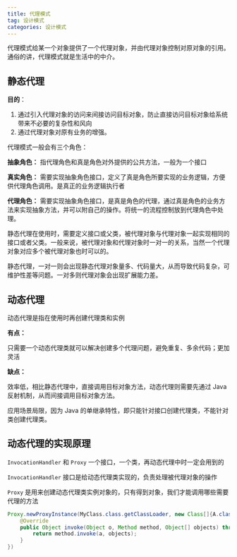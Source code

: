 ```yaml
---
title: 代理模式
tag: 设计模式
categories: 设计模式
---
```


代理模式给某一个对象提供了一个代理对象，并由代理对象控制对原对象的引用。通俗的讲，代理模式就是生活中的中介。

## 静态代理

**目的**：

1. 通过引入代理对象的访问来间接访问目标对象，防止直接访问目标对象给系统带来不必要的复杂性和风向
2. 通过代理对象对原有业务的增强。

<!-- more -->

代理模式一般会有三个角色：

**抽象角色：** 指代理角色和真是角色对外提供的公共方法，一般为一个接口

**真实角色：** 需要实现抽象角色接口，定义了真是角色所要实现的业务逻辑，方便供代理角色调用。是真正的业务逻辑执行者

**代理角色：** 需要实现抽象角色接口，是真是角色的代理，通过真是角色的业务方法来实现抽象方法，并可以附自己的操作。将统一的流程控制放到代理角色中处理。

静态代理在使用时，需要定义接口或父类，被代理对象与代理对象一起实现相同的接口或者父类。一般来说，被代理对象和代理对象时一对一的关系，当然一个代理对象对应多个被代理对象也时可以的。

静态代理，一对一则会出现静态代理对象量多、代码量大，从而导致代码复杂，可维护性差等问题。一对多则代理对象会出现扩展能力差。

## 动态代理

动态代理是指在使用时再创建代理类和实例

**有点：**

只需要一个动态代理类就可以解决创建多个代理问题，避免重复、多余代码；更加灵活

**缺点：**

效率低，相比静态代理中，直接调用目标对象方法，动态代理则需要先通过 Java 反射机制，从而间接调用目标对象方法。

应用场景局限，因为 Java 的单继承特性，即只能针对接口创建代理类，不能针对类创建代理类。

## 动态代理的实现原理

`InvocationHandler` 和 `Proxy` 一个接口，一个类，再动态代理中时一定会用到的

`InvocationHandler` 接口是给动态代理类实现的，负责处理被代理对象的操作

`Proxy` 是用来创建动态代理类实例对象的，只有得到对象，我们才能调用哪些需要代理的方法

```java
Proxy.newProxyInstance(MyClass.class.getClassLoader, new Class[]{A.class, B.class}, new InvocationHandler(){
    @Override
    public Object invoke(Object o, Method method, Object[] objects) throws Throwable {
        return method.invoke(a, objects);
    }
})
```

